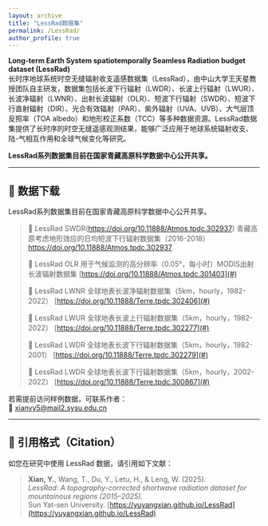 ```yaml
---
layout: archive
title: "LessRad数据集"
permalink: /LessRad/
author_profile: true
---
```


**Long-term Earth System spatiotemporally Seamless Radiation budget dataset (LessRad)**  
    长时序地球系统时空无缝辐射收支遥感数据集（LessRad），由中山大学王天星教授团队自主研发，数据集包括长波下行辐射（LWDR）、长波上行辐射（LWUR）、长波净辐射（LWNR）、出射长波辐射（OLR）、短波下行辐射（SWDR）、短波下行直射辐射（DIR）、光合有效辐射（PAR）、紫外辐射（UVA、UVB）、大气层顶反照率（TOA albedo）和地形校正系数（TCC）等多种数据资源。LessRad数据集提供了长时序的时空无缝遥感观测结果，能够广泛应用于地球系统辐射收支、陆-气相互作用和全球气候变化等研究。
    
**LessRad系列数据集目前在国家青藏高原科学数据中心公开共享。**

---

## 📂 数据下载

LessRad系列数据集目前在国家青藏高原科学数据中心公开共享。


> 🔗 LessRad SWDR(https://doi.org/10.11888/Atmos.tpdc.302937)
> 青藏高原考虑地形效应的日均短波下行辐射数据集（2016-2018）
> https://doi.org/10.11888/Atmos.tpdc.302937
>
> 
> 🔗 LessRad OLR
> 用于气候监测的高分辨率（0.05°，每小时）MODIS出射长波辐射数据集
> [https://doi.org/10.11888/Atmos.tpdc.301403](#)
>
> 
> 🔗 LessRad LWNR
> 全球地表长波净辐射数据集（5km，hourly，1982-2022）
> [https://doi.org/10.11888/Terre.tpdc.302406](#)
>
> 
> 🔗 LessRad LWUR
全球地表长波上行辐射数据集（5km，hourly，1982-2022）
> [https://doi.org/10.11888/Terre.tpdc.302277](#)
>
> 
> 🔗 LessRad LWDR
> 全球地表长波下行辐射数据集（5km，hourly，1982-2001）
 [https://doi.org/10.11888/Terre.tpdc.302279](#)
>
> 
> 🔗 LessRad LWDR
 全球地表长波下行辐射数据集（5km，hourly，2002-2022）
 [https://doi.org/10.11888/Terre.tpdc.300867](#)

若需提前访问样例数据，可联系作者：  
📧 [xianyy5@mail2.sysu.edu.cn](mailto:xianyy5@mail2.sysu.edu.cn)

---

## 📖 引用格式（Citation）

如您在研究中使用 LessRad 数据，请引用如下文献：
> **Xian, Y.**, Wang, T., Du, Y., Letu, H., & Leng, W. (2025).  
> *LessRad: A topography-corrected shortwave radiation dataset for mountainous regions (2015–2025).*  
> Sun Yat-sen University. [https://yuyangxian.github.io/LessRad](https://yuyangxian.github.io/LessRad)
